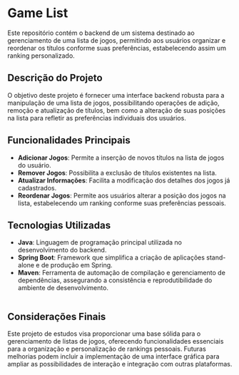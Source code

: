 # Game List

Este repositório contém o backend de um sistema destinado ao gerenciamento de uma lista de jogos, permitindo aos usuários organizar e reordenar os títulos conforme suas preferências, estabelecendo assim um ranking personalizado.

## Descrição do Projeto

O objetivo deste projeto é fornecer uma interface backend robusta para a manipulação de uma lista de jogos, possibilitando operações de adição, remoção e atualização de títulos, bem como a alteração de suas posições na lista para refletir as preferências individuais dos usuários.

## Funcionalidades Principais

- **Adicionar Jogos**: Permite a inserção de novos títulos na lista de jogos do usuário.
- **Remover Jogos**: Possibilita a exclusão de títulos existentes na lista.
- **Atualizar Informações**: Facilita a modificação dos detalhes dos jogos já cadastrados.
- **Reordenar Jogos**: Permite aos usuários alterar a posição dos jogos na lista, estabelecendo um ranking conforme suas preferências pessoais.

## Tecnologias Utilizadas

- **Java**: Linguagem de programação principal utilizada no desenvolvimento do backend.
- **Spring Boot**: Framework que simplifica a criação de aplicações stand-alone e de produção em Spring.
- **Maven**: Ferramenta de automação de compilação e gerenciamento de dependências, assegurando a consistência e reprodutibilidade do ambiente de desenvolvimento.
  ```
  
## Considerações Finais

Este projeto de estudos visa proporcionar uma base sólida para o gerenciamento de listas de jogos, oferecendo funcionalidades essenciais para a organização e personalização de rankings pessoais. Futuras melhorias podem incluir a implementação de uma interface gráfica para ampliar as possibilidades de interação e integração com outras plataformas. 
